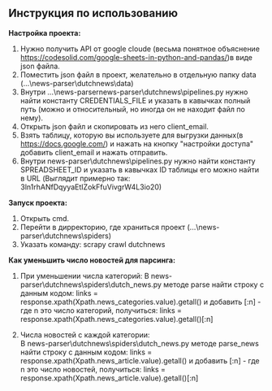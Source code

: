 ## Инструкция по использованию 
**Настройка проекта:**
1. Нужно получить API от google cloude (весьма понятное объяснение https://codesolid.com/google-sheets-in-python-and-pandas/)в виде json файла.
2. Поместить json файл в проект, желательно в отдельную папку data (...\news-parser\dutchnews\data)
3. Внутри ...\news-parsernews-parser\dutchnews\pipelines.py нужно найти константу CREDENTIALS_FILE и указать в кавычках полный путь (можно и относительный, но иногда он не находит файл по нему).
4. Открыть json файл и скопировать из него client_email.
5. Взять  таблицу, которую вы используете для выгрузки данных(в https://docs.google.com/) и нажать на кнопку "настройки доступа" добавить client_email и нажать отправить.
6. Внутри news-parser\dutchnews\pipelines.py нужно найти константу SPREADSHEET_ID и указать в кавычках ID таблицы его можно найти в URL (Выглядит примерно так: 3ln1rhANfDqyyaEtIZokFfuVivgrW4L3io20)


**Запуск проекта:**
1. Открыть cmd.
2. Перейти в дирректорию, где храниться проект (...\news-parser\dutchnews\spiders)
3. Указать команду: scrapy crawl dutchnews


**Как уменьшить число новостей для  парсинга:**
1. При уменьшении числа категорий:
	В news-parser\dutchnews\spiders\dutch_news.py методе parse найти строку с данным кодом:
	links = response.xpath(Xpath.news_categories.value).getall()  и добавить [:n] - где n это число категорий, получиться:
	links = response.xpath(Xpath.news_categories.value).getall()[:n]
	
2. Числа новостей с каждой категории: 	
	В news-parser\dutchnews\spiders\dutch_news.py методе parse_news найти строку с данным кодом:
	links = response.xpath(Xpath.news_article.value).getall()  и добавить [:n] - где n это число новостей, получиться:
	links = response.xpath(Xpath.news_article.value).getall()[:n]